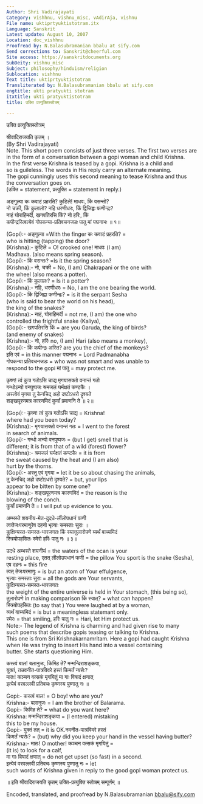 ```yaml
---
Author: Shri Vadirajayati
Category: vishhnu, vishnu_misc, vAdirAja, vishnu
File name: uktiprtyuktistotram.itx
Language: Sanskrit
Latest update: August 10, 2007
Location: doc_vishhnu
Proofread by: N.Balasubramanian bbalu at sify.com
Send corrections to: Sanskrit@cheerful.com
Site access: https://sanskritdocuments.org
SubDeity: vishnu_misc
Subject: philosophy/hinduism/religion
Sublocation: vishhnu
Text title: uktiprtyuktistotram
Transliterated by: N.Balasubramanian bbalu at sify.com
engtitle: ukti pratyukti stotram
itxtitle: ukti pratyuktistotram
title: उक्ति प्रत्युक्तिस्तोत्रम्

---
```

  
 उक्ति प्रत्युक्तिस्तोत्रम्   
  
श्रीवादिराजयति कृतम् ।  
(By Shri Vadirajayati)  
Note. This short poem consists of just three verses. The first two verses are  
in the form of a conversation between a gopi woman and child Krishna.  
In the first verse Krishna is teased by a gopi. Krishna is a child and  
so is guileless. The words in His reply carry an alternate meaning.  
The gopi cunningly uses this second meaning to tease Krishna and thus  
the conversation goes on.  
(उक्ति  = statement, प्रत्युक्ति  = statement in reply.)  
  
अङ्गुल्या कः कवाटं प्रहरति? कुटिले! माधवः, किं वसन्तो?  
नो चक्री, किं कुलालो? नहि धरणीधरः, किं द्विजिह्वः फणीन्द्रः?  
नाहं घोराहिमर्दी, खगपतिरसि किं?  नो हरिः,  किं  
कपीन्द्रस्त्वित्येवं गोपकन्या-प्रतिवचनजडः पातु मां पद्मनाभः ॥ १॥  
  
(Gopi):- अङ्गुल्या =With the finger कः कवाटं प्रहरति? =  
who is hitting (tapping) the door?  
(Krishna):- कुटिले = O! crooked one!  माधवः (I am)  
Madhava. (also means spring season).  
(Gopi):- किं वसन्तः? =Is it the spring season?  
(Krishna):-  नो, चक्री = No, (I am) Chakrapani or the one with  
the wheel (also means a potter).  
(Gopi):-  किं कुलालः? = Is it a potter?  
(Krishna):-  नहि, धरणीधरः = No, I am the one bearing the world.  
(Gopi):-  किं द्विजिह्वा फणीन्द्रः? = is it the serpant Sesha  
(who is said to bear the world on his head),  
  the king of the snakes?  
(Krishna):-  नाहं,  घोराहिमर्दी = not me, (I am) the one who  
controlled the frightful snake (Kaliya),  
(Gopi):- खगपतिरसि किं = are you Garuda, the king of birds?  
(and enemy of snakes)  
(Krishna):-  नो, हरिः no, (I am) Hari (also means a monkey),  
(Gopi):-   किं कपीन्द्रः अस्ति? are you the chief of the monkeys?  
इति एवं = in this manner पद्मनाभः  = Lord Padmanabha  
गोपकन्या प्रतिवचनजडः = who was not smart and was unable to  
respond to the gopi  मां पातु = may protect me.  
  
कृष्ण! त्वं कुत्र गतोऽसि चाद्य मृगयासक्तो वनान्तं गतो  
गन्धोऽन्यो वनपुष्पजः श्रमजलं घर्मक्षतं कण्टकैः ।  
अस्त्वेवं मृगया तु केनचिद् अहो दष्टोऽधरो दॄश्यते  
शङ्खपूरणमत्र कारणमिदं  कुर्यां प्रमाणनि ते ॥ २॥  
  
 (Gopi):- कृष्ण! त्वं कुत्र गतोऽसि चाद्य =  Krishna!  
where had you been today?  
(Krishna):-  मृगयासक्तो वनान्तं गतः = I went to the forest  
in search of animals.  
(Gopi):-  गन्धो अन्यो वनपुष्पजः = (but I get) smell that is  
different; it is from that of a wild (forest) flower?  
(Krishna):-  श्रमजलं घर्मक्षतं कण्टकैः =  it is from  
the sweat caused by the heat and (I am also)  
hurt by the thorns.  
(Gopi):- अस्तु एवं मृगया = let it be so about chasing the animals,  
 तु केनचिद् अहो दष्टोऽधरो दृश्यते? = but, your lips  
appear to be bitten by some one?  
(Krishna):-  शङ्खपूरणमत्र कारणमिदं = the reason is the  
blowing of the conch.  
कुर्यां प्रमाणनि ते = I will put up evidence to you.  
  
अम्भस्ते शयनीय-मेत-दुदधे-र्लीलोपधानं फणी  
त्वत्तेजःपरमाणुरेष दहनो भृत्याः समस्ताः सुराः ।  
कुक्षिन्यस्त-समस्त-भारजगतः किं स्यात्तुलारोपणे व्यर्थं वाच्यमिदं  
स्त्रियोपहसितः स्मेरो हरिः पातु नः ॥ ३॥  
  
उदधे अम्भस्ते शयनीयं = the waters of  the ocan is your  
resting place, एतत् लीलोउपधानं फणी = the pillow You sport is the snake (Sesha),  
एष दहनः = this fire  
त्वत् तेजःपरमाणुः = is but an atom of Your effulgence,  
भृत्याः समस्ताः सुराः = all the gods are Your servants,  
कुक्षिन्यस्त-समस्त-भारजगतः  
the weight of the entire universe is held in Your stomach, (this being so),  
तुलारोपणे in making comparison  किं स्यात्? = what can happen?   
स्त्रियोपहसितः (to say that ) You were laughed at by a woman,  
व्यर्थं वाच्यमिदं = is but a meaningless statemant only.  
स्मेरः = that smiling, हरिः पातु नः = Hari, let Him protect us.  
Note:- The legend of Krishna is charming and had given rise to many  
such poems that describe gopis teasing or talking to Krishna.  
This one is from Sri Krishnakarnamritam. Here a gopi had caught Krishna  
when He was trying to insert His hand into a vessel containing  
butter. She starts questioning Him.  
  
कस्त्वं बाल! बलानुजः, किमिह ते? मन्मन्दिराशङ्कया,  
युक्तं, तन्नवनीत-पात्रविवरे हस्तं किमर्तं न्यसेः?  
मातः! कञ्चन वत्सकं मृगयितुं  मा गाः विषादं क्षणात्  
इत्येवं वरवल्लवी प्रतिवचः कृष्णस्य पुष्णातु नः ॥  
  
Gopi:- कस्त्वं बाल! = O boy! who are you?  
Krishna:- बलानुजः = I am the brother of Balarama.  
Gopi:- किमिह ते? = what do you want here?  
Krishna:  मन्मन्दिराशङ्कया = (I entered) mistaking  
this to be my house.  
Gopi:- युक्तं तत् = it is OK.नवनीत-पात्रविवरे हस्तं  
किमर्तं न्यसेः? = (but) why did you keep your hand in the vessel having butter?  
Krishna:-  मातः! O mother! कञ्चन वत्सकं मृगयितुं =  
(it is) to look for a calf,   
मा गाः विषादं क्षणात् = do not get upset (so fast) in a second.  
इत्येवं वरवल्लवी प्रतिवचः कृष्णस्य पुष्णातु नः = let  
such words of Krishna given in reply to the good gopi woman  protect us.  
  
   ॥ इति श्रीवादिराजयति कृतम् उक्ति-प्रत्युक्ति स्तोत्रम् सम्पूर्णम् ॥  
  
  
Encoded, translated, and proofread by N.Balasubramanian bbalu@sify.com  
  
